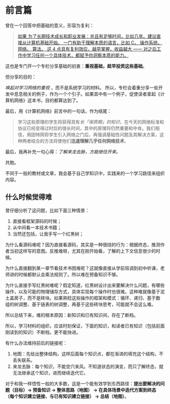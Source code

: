 # 前言篇

曾在一个回答中把基础的意义，形容为复利：
>[如果 为了长期技术成长和职业发展：并且有足够时间，比如几年。建议直接从计算机基础开始。
一门有助于理解本质的语言，比如 C。
操作系统。
网络。
算法。
这 4 点具有复利效应，越早掌握，收益越大 —— 对之后工作中学习任何一个具体技术，都赋予你洞察本质的能力。](https://www.zhihu.com/question/511407768/answer/2312642495)

这也是专门开一个专栏分享基础的初衷：**重视基础，趁早投资这些基础**。

但分享的目的：

*唤起对学习网络的重视* ，而不是系统学习的材料。
所以，专栏会着重分享一些开发中息息相关的例子，作为一个个引子。如果其中有一个例子，促使读者拿起《计算机网络》这本书，目的都算达到了。

最后，用《计算机网络》前言中的一句话，作为结尾：
> 学习这些原理的学生将获得具有*长「保质期」的知识*，在今天的网络标准和协议已经变得过时后的很长时间，其中的原理将仍然重要和中肯。我们相信，用因特网将学生引入网络之门后，再强调基础性问题及其解决方案，这种两者结合的方法将使他们**迅速理解几乎任何网络技术**。

最后，我再补充一句心得：*了解来龙去脉，方能继往开来。*

共勉。




不同于一般的教材或文章，我会基于自己学知识中，实践来的一个学习路径来组织内容。

## 什么时候觉得难

曾仔细分析了这问题，比如下面三种情景：

1. 直接看框架源码的时候；
2. 从中间看一本技术书籍；
3. 当然还包括，让我手写一个红黑树；

为什么看源码难呢？因为直接看源码，其实是一种很绕的行为：根据终态，推测作者当初这样写的意图。反推难呀，尤其在刚开始看，了解的上下文信息很少的时候。

为什么直接翻到某一章节看技术书困难呢？这就像直接从学前班调到初中听课，老师讲的时候都默认会乘法规则了。所以难在预备知识不够。

为什么直接手写红黑树难呢？假定知道，红黑树设计出来要解决什么问题，有哪些操作，以及可能的物理储存方式，具体实现每个操作时也很难。这种难就像基于泥土盖房子，而不是砖块。如果熟稔这些操作的框架和模式：循环、递归、基于数 组的树调整、基于链表的树调整，再基于这些砖块思考，可能就不会这么难。

所以总结下来，难的根本原因：新知识和已有知识间，存在了断档。

所以，学习材料的组织，应该时刻保证，下面的知识，和读者已有知识（包括前面刚读到的知识）不断档，更不能快进。

有什么办法维持前后的链接呢：

1. 地图：先给出整体结构，这样后面每个知识点，都在渐进的填充这个结构，不丢失联系。
2. 来龙去脉：每个知识，不能空穴来风。不知道状态的演变，而只了解终态，就无法继承这个知识，进而继续迭代它。

对于和我一样悟性一般的大多数，这是一个能有效学到东西路径：**提出要解决的问题（目标）-> 预备知识 -> 整体思路（地图） -> 在具体场景中迭代方案到终态（每个知识建立链接、与已有知识建立链接） -> 总结（地图）**。


